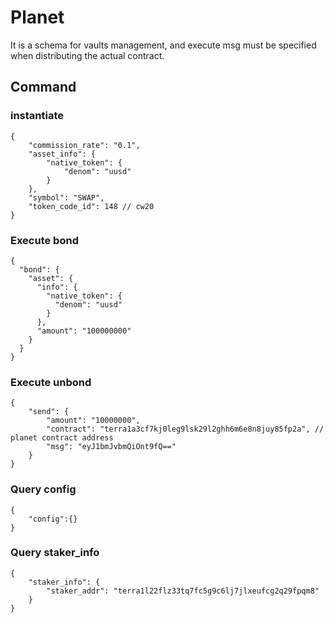 # Planet
It is a schema for vaults management, and execute msg must be specified when distributing the actual contract.

## Command
### instantiate
```
{
    "commission_rate": "0.1",
    "asset_info": {
        "native_token": {
            "denom": "uusd"
        }
    },
    "symbol": "SWAP",
    "token_code_id": 148 // cw20
}
```

### Execute bond
```
{
  "bond": {
    "asset": {
      "info": {
        "native_token": {
          "denom": "uusd"
        }
      },
      "amount": "100000000"
    }
  }
}
```

### Execute unbond
```
{
    "send": {
        "amount": "10000000",
        "contract": "terra1a3cf7kj0leg9lsk29l2ghh6m6e8n8juy85fp2a", // planet contract address
        "msg": "eyJ1bmJvbmQiOnt9fQ=="
    }
}
```


### Query config
```
{
    "config":{}
}
```

### Query staker_info
```
{
    "staker_info": {
        "staker_addr": "terra1l22flz33tq7fc5g9c6lj7jlxeufcg2q29fpqm8"
    }
}
```